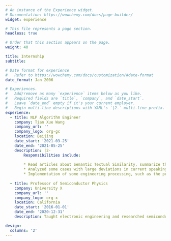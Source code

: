 ```yaml
---
# An instance of the Experience widget.
# Documentation: https://wowchemy.com/docs/page-builder/
widget: experience

# This file represents a page section.
headless: true

# Order that this section appears on the page.
weight: 40

title: Internship
subtitle:

# Date format for experience
#   Refer to https://wowchemy.com/docs/customization/#date-format
date_format: Jan 2006

# Experiences.
#   Add/remove as many `experience` items below as you like.
#   Required fields are `title`, `company`, and `date_start`.
#   Leave `date_end` empty if it's your current employer.
#   Begin multi-line descriptions with YAML's `|2-` multi-line prefix.
experience:
  - title: NLP Algorithm Engineer
    company: Tian Xue Wang
    company_url: ''
    company_logo: org-gc
    location: Beijing
    date_start: '2021-03-25'
    date_end: '2021-05-25'
    description: |2-
        Responsibilities include:
        
        * Read articles about Semantic Textual Similarity, summarize the algorithms that are accurate and easy to engineer (e.g. Sentence-BERT), and implement them for oral scoring
        * Analyzed some cases with large deviations in current speaking scores and conduct bad case analysis
        * Implementation of some engineering processing, such as the production of net modules and pre-processing of language model
        
  - title: Professor of Semiconductor Physics
    company: University X
    company_url: ''
    company_logo: org-x
    location: California
    date_start: '2016-01-01'
    date_end: '2020-12-31'
    description: Taught electronic engineering and researched semiconductor physics.

design:
  columns: '2'
---
```

